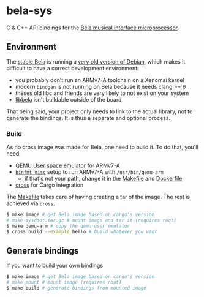 # bela-sys

C & C++ API bindings for
the [Bela musical interface microprocessor](https://bela.io/).

## Environment

The [stable Bela](https://github.com/BelaPlatform/bela-image-builder) is running
a [very old version of Debian](https://www.debian.org/releases/stretch/),
which makes it difficult to have a correct development environment:

- you probably don't run an ARMv7-A toolchain on a Xenomai kernel
- modern `bindgen` is not running on Bela because it needs clang >= 6
- theses old libc and friends are very likely to not exist on your system
- [libbela](https://github.com/BelaPlatform/Bela)
  isn't buildable outside of the board

That being said, your project only needs to link to the actual library,
not to generate the bindings. It is thus a separate and optional process.

### Build

As no cross image was made for Bela, one need to build it.
To do that, you'll need

- [QEMU User space emulator](https://qemu.eu/doc/latest/user/main.html)
  for ARMv7-A
- [`binfmt_misc`](https://en.wikipedia.org/wiki/Binfmt_misc)
  setup to run ARMv7-A with `/usr/bin/qemu-arm`
  - if that's not your path, change it in
    the [Makefile](Makefile) and [Dockerfile](Dockerfile)
- [cross](https://github.com/cross-rs/cross) for Cargo integration

The [Makefile](Makefile) takes care of having creating a tar of the image.
The rest is achieved via `cross`.

```sh
$ make image # get Bela image based on cargo's version
# make sysroot.tar.gz # mount image and tar it (requires root)
$ make qemu-arm # copy the qemu user emulator
$ cross build --example hello # build whatever you want
```

## Generate bindings

If you want to build your own bindings

```sh
$ make image # get Bela image based on cargo's version
# make mount # mount image (requires root)
$ make build # generate bindings from mounted image
```
